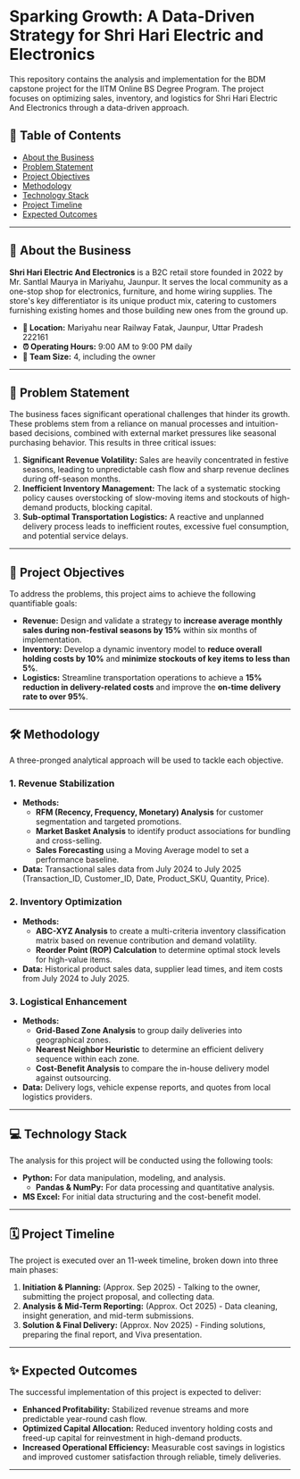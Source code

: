 # Sparking Growth: A Data-Driven Strategy for Shri Hari Electric and Electronics

This repository contains the analysis and implementation for the BDM capstone project for the IITM Online BS Degree Program. The project focuses on optimizing sales, inventory, and logistics for Shri Hari Electric And Electronics through a data-driven approach.

## 📑 Table of Contents
* [About the Business](#-about-the-business)
* [Problem Statement](#-problem-statement)
* [Project Objectives](#-project-objectives)
* [Methodology](#-methodology)
* [Technology Stack](#-technology-stack)
* [Project Timeline](#-project-timeline)
* [Expected Outcomes](#-expected-outcomes)
  

---

## 🏬 About the Business

**Shri Hari Electric And Electronics** is a B2C retail store founded in 2022 by Mr. Santlal Maurya in Mariyahu, Jaunpur. It serves the local community as a one-stop shop for electronics, furniture, and home wiring supplies. The store's key differentiator is its unique product mix, catering to customers furnishing existing homes and those building new ones from the ground up.

* **📍 Location:** Mariyahu near Railway Fatak, Jaunpur, Uttar Pradesh 222161
* **⏰ Operating Hours:** 9:00 AM to 9:00 PM daily
* **👥 Team Size:** 4, including the owner

---

## 🎯 Problem Statement

The business faces significant operational challenges that hinder its growth. These problems stem from a reliance on manual processes and intuition-based decisions, combined with external market pressures like seasonal purchasing behavior. This results in three critical issues:

1.  **Significant Revenue Volatility:** Sales are heavily concentrated in festive seasons, leading to unpredictable cash flow and sharp revenue declines during off-season months.
2.  **Inefficient Inventory Management:** The lack of a systematic stocking policy causes overstocking of slow-moving items and stockouts of high-demand products, blocking capital.
3.  **Sub-optimal Transportation Logistics:** A reactive and unplanned delivery process leads to inefficient routes, excessive fuel consumption, and potential service delays.

---

## 🚀 Project Objectives

To address the problems, this project aims to achieve the following quantifiable goals:

* **Revenue:** Design and validate a strategy to **increase average monthly sales during non-festival seasons by 15%** within six months of implementation.
* **Inventory:** Develop a dynamic inventory model to **reduce overall holding costs by 10%** and **minimize stockouts of key items to less than 5%**.
* **Logistics:** Streamline transportation operations to achieve a **15% reduction in delivery-related costs** and improve the **on-time delivery rate to over 95%**.

---

## 🛠️ Methodology

A three-pronged analytical approach will be used to tackle each objective.

### 1. Revenue Stabilization
* **Methods:**
    * **RFM (Recency, Frequency, Monetary) Analysis** for customer segmentation and targeted promotions.
    * **Market Basket Analysis** to identify product associations for bundling and cross-selling.
    * **Sales Forecasting** using a Moving Average model to set a performance baseline.
* **Data:** Transactional sales data from July 2024 to July 2025 (Transaction_ID, Customer_ID, Date, Product_SKU, Quantity, Price).

### 2. Inventory Optimization
* **Methods:**
    * **ABC-XYZ Analysis** to create a multi-criteria inventory classification matrix based on revenue contribution and demand volatility.
    * **Reorder Point (ROP) Calculation** to determine optimal stock levels for high-value items.
* **Data:** Historical product sales data, supplier lead times, and item costs from July 2024 to July 2025.

### 3. Logistical Enhancement
* **Methods:**
    * **Grid-Based Zone Analysis** to group daily deliveries into geographical zones.
    * **Nearest Neighbor Heuristic** to determine an efficient delivery sequence within each zone.
    * **Cost-Benefit Analysis** to compare the in-house delivery model against outsourcing.
* **Data:** Delivery logs, vehicle expense reports, and quotes from local logistics providers.

---

## 💻 Technology Stack

The analysis for this project will be conducted using the following tools:

* **Python:** For data manipulation, modeling, and analysis.
    * **Pandas & NumPy:** For data processing and quantitative analysis.
* **MS Excel:** For initial data structuring and the cost-benefit model.

---

## 🗓️ Project Timeline

The project is executed over an 11-week timeline, broken down into three main phases:

1.  **Initiation & Planning:** (Approx. Sep 2025) - Talking to the owner, submitting the project proposal, and collecting data.
2.  **Analysis & Mid-Term Reporting:** (Approx. Oct 2025) - Data cleaning, insight generation, and mid-term submissions.
3.  **Solution & Final Delivery:** (Approx. Nov 2025) - Finding solutions, preparing the final report, and Viva presentation.

---

## ✨ Expected Outcomes

The successful implementation of this project is expected to deliver:

* **Enhanced Profitability:** Stabilized revenue streams and more predictable year-round cash flow.
* **Optimized Capital Allocation:** Reduced inventory holding costs and freed-up capital for reinvestment in high-demand products.
* **Increased Operational Efficiency:** Measurable cost savings in logistics and improved customer satisfaction through reliable, timely deliveries.

---

